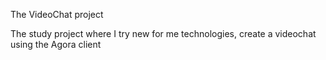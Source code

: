 The VideoChat project

The study project where I try new for me technologies, create a videochat using the Agora client

